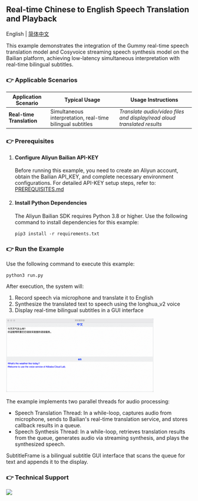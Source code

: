 ## Real-time Chinese to English Speech Translation and Playback

English | [简体中文](./README.md)

This example demonstrates the integration of the Gummy real-time speech translation model and Cosyvoice streaming speech synthesis model on the Bailian platform, achieving low-latency simultaneous interpretation with real-time bilingual subtitles.

### :point_right: Applicable Scenarios

| Application Scenario | Typical Usage | Usage Instructions                 |
|----------------------|---------------|------------------------------------|
| **Real-time Translation** | Simultaneous interpretation, real-time bilingual subtitles | *Translate audio/video files and display/read aloud translated results* |

### :point_right: Prerequisites

1. #### Configure Aliyun Bailian API-KEY

    Before running this example, you need to create an Aliyun account, obtain the Bailian API_KEY, and complete necessary environment configurations. For detailed API-KEY setup steps,  refer to: [PREREQUISITES.md](../../../../PREREQUISITES.md)

2. #### Install Python Dependencies

    The Aliyun Bailian SDK requires Python 3.8 or higher. Use the following command to install dependencies for this example:
    ```commandline
    pip3 install -r requirements.txt
    ```

### :point_right: Run the Example
Use the following command to execute this example:

```commandline
python3 run.py
```

After execution, the system will:

1. Record speech via microphone and translate it to English
2. Synthesize the translated text to speech using the longhua_v2 voice
3. Display real-time bilingual subtitles in a GUI interface

<img src="../../../../docs/image/translator.png" width="400"/>

The example implements two parallel threads for audio processing:
- Speech Translation Thread: In a while-loop, captures audio from microphone, sends to Bailian's real-time translation service, and stores callback results in a queue.
- Speech Synthesis Thread: In a while-loop, retrieves translation results from the queue, generates audio via streaming synthesis, and plays the synthesized speech.

SubtitleFrame is a bilingual subtitle GUI interface that scans the queue for text and appends it to the display.

[comment]: # (technical support of the sample)
### :point_right: Technical Support
<img src="https://dashscope.oss-cn-beijing.aliyuncs.com/samples/audio/group-en.png" width="400"/>